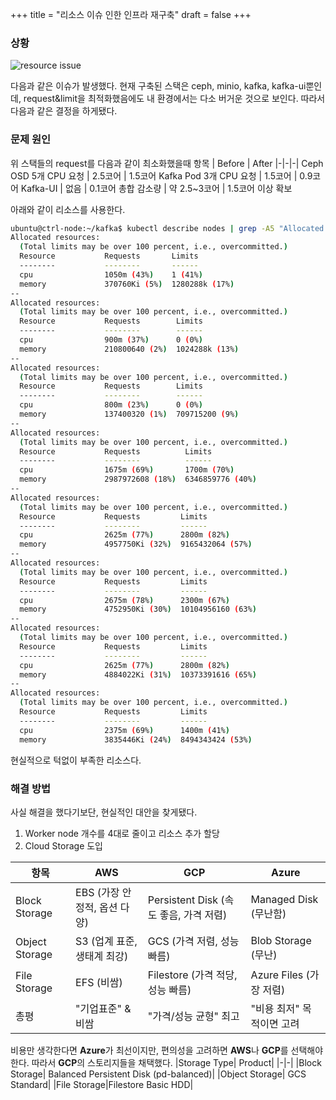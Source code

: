 +++
title = "리소스 이슈 인한 인프라 재구축"
draft = false
+++

### 상황
![resource issue](/troubleshooting/resource-request.png)

다음과 같은 이슈가 발생했다. 현재 구축된 스택은 ceph, minio, kafka, kafka-ui뿐인데, request&limit을 최적화했음에도 내 환경에서는 다소 버거운 것으로 보인다.
따라서 다음과 같은 결정을 하게됐다.

### 문제 원인
위 스택들의 request를 다음과 같이 최소화했을때
항목 | Before | After
|-|-|-|
Ceph OSD 5개 CPU 요청 | 2.5코어 | 1.5코어
Kafka Pod 3개 CPU 요청 | 1.5코어 | 0.9코어
Kafka-UI | 없음 | 0.1코어
총합 감소량 | 약 2.5~3코어 | 1.5코어 이상 확보

아래와 같이 리소스를 사용한다.
```sh
ubuntu@ctrl-node:~/kafka$ kubectl describe nodes | grep -A5 "Allocated resources"
Allocated resources:
  (Total limits may be over 100 percent, i.e., overcommitted.)
  Resource           Requests       Limits
  --------           --------       ------
  cpu                1050m (43%)    1 (41%)
  memory             370760Ki (5%)  1280288k (17%)
--
Allocated resources:
  (Total limits may be over 100 percent, i.e., overcommitted.)
  Resource           Requests        Limits
  --------           --------        ------
  cpu                900m (37%)      0 (0%)
  memory             210800640 (2%)  1024288k (13%)
--
Allocated resources:
  (Total limits may be over 100 percent, i.e., overcommitted.)
  Resource           Requests        Limits
  --------           --------        ------
  cpu                800m (23%)      0 (0%)
  memory             137400320 (1%)  709715200 (9%)
--
Allocated resources:
  (Total limits may be over 100 percent, i.e., overcommitted.)
  Resource           Requests          Limits
  --------           --------          ------
  cpu                1675m (69%)       1700m (70%)
  memory             2987972608 (18%)  6346859776 (40%)
--
Allocated resources:
  (Total limits may be over 100 percent, i.e., overcommitted.)
  Resource           Requests         Limits
  --------           --------         ------
  cpu                2625m (77%)      2800m (82%)
  memory             4957750Ki (32%)  9165432064 (57%)
--
Allocated resources:
  (Total limits may be over 100 percent, i.e., overcommitted.)
  Resource           Requests         Limits
  --------           --------         ------
  cpu                2675m (78%)      2300m (67%)
  memory             4752950Ki (30%)  10104956160 (63%)
--
Allocated resources:
  (Total limits may be over 100 percent, i.e., overcommitted.)
  Resource           Requests         Limits
  --------           --------         ------
  cpu                2625m (77%)      2800m (82%)
  memory             4884022Ki (31%)  10373391616 (65%)
--
Allocated resources:
  (Total limits may be over 100 percent, i.e., overcommitted.)
  Resource           Requests         Limits
  --------           --------         ------
  cpu                2375m (69%)      1400m (41%)
  memory             3835446Ki (24%)  8494343424 (53%)
```
현실적으로 턱없이 부족한 리소스다.


### 해결 방법
사실 해결을 했다기보단, 현실적인 대안을 찾게됐다.
1. Worker node 개수를 4대로 줄이고 리소스 추가 할당
2. Cloud Storage 도입

항목 | AWS | GCP | Azure
|-|-|-|-|
Block Storage | EBS (가장 안정적, 옵션 다양) | Persistent Disk (속도 좋음, 가격 저렴) | Managed Disk (무난함)
Object Storage | S3 (업계 표준, 생태계 최강) | GCS (가격 저렴, 성능 빠름) | Blob Storage (무난)
File Storage | EFS (비쌈) | Filestore (가격 적당, 성능 빠름) | Azure Files (가장 저렴)
총평 | "기업표준" & 비쌈 | "가격/성능 균형" 최고 | "비용 최저" 목적이면 고려

비용만 생각한다면 **Azure**가 최선이지만, 편의성을 고려하면 **AWS**나 **GCP**를 선택해야한다.
따라서 **GCP**의 스토리지들을 채택했다.
|Storage Type| Product|
|-|-|
|Block Storage| Balanced Persistent Disk (pd-balanced)|
|Object Storage| GCS Standard|
|File Storage|Filestore Basic HDD|
